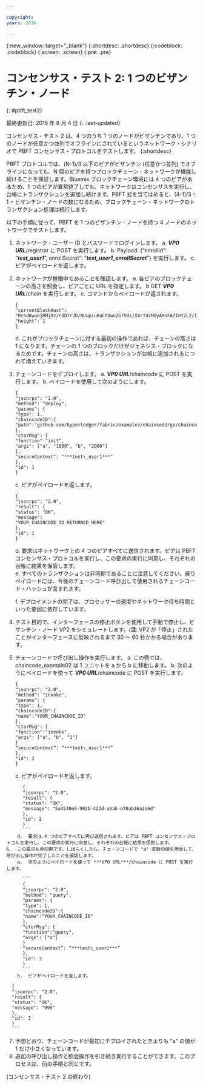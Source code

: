 ```yaml
---

copyright:
years: 2016

---
```


{:new_window: target="_blank"}
{:shortdesc: .shortdesc}
{:codeblock: .codeblock}
{:screen: .screen}
{:pre: .pre}


# コンセンサス・テスト 2: 1 つのビザンチン・ノード
{: #pbft_test2}

最終更新日: 2016 年 8 月 4 日
{: .last-updated}

コンセンサス・テスト 2 は、4 つのうち 1 つのノードがビザンチンであり、1 つのノードが任意かつ並列でオフラインにされているというネットワーク・シナリオで PBFT コンセンサス・プロトコルをテストします。
{:shortdesc}

PBFT プロトコルでは、(N-1)/3 以下のピアがビザンチン (任意かつ並列) でオフラインになっても、N 個のピアを持つブロックチェーン・ネットワークが機能し続けることを保証します。Bluemix ブロックチェーン環境には 4 つのピアがあるため、1 つのピアが異常終了しても、ネットワークはコンセンサスを実行し、台帳にトランザクションを追加し続けます。PBFT 式を当てはめると、(4-1)/3 = 1 = ビザンチン・ノードの数になるため、ブロックチェーン・ネットワークのトランザクション処理は続行します。

以下の手順に従って、PBFT を 1 つのビザンチン・ノードを持つ 4 ノードのネットワークでテストします。
1.	ネットワーク・ユーザー ID とパスワードでログインします。
    a.  ***VP0 URL***/registrar に POST を実行します。
    b.  Payload: {“enrollId”: “***test\_user1***”, enrollSecret”: “***test\_user1\_enrollSecret***”} を実行します。
    c.  ピアがペイロードを返します。
2.  ネットワークが稼働中であることを確認します。
    a.	各ピアのブロックチェーンの高さを照会し、ピアごとに URL を指定します。
    b   GET ***VP0 URL***/chain を実行します。
    c.  コマンドからペイロードが返されます。
      ```
      {
      "currentBlockHash":
      "RrndKwuojRMjOz/rdD7rJD/NUupiuBuCtQwnZG7Vdi/XXcTd2MDyAMsFAZ1ntZL2/IIcSUeatIZAKS6ss7fEvg==",
      "height": 1
      }
      ```  
    d.  これがブロックチェーンに対する最初の操作であれば、チェーンの高さは 1 になります。チェーンの 1 つのブロックだけがジェネシス・ブロックになるためです。チェーンの高さは、トランザクションが台帳に追加されるにつれて増えていきます。
3.  チェーンコードをデプロイします。
    a.	***VP0 URL***/chaincode に POST を実行します。
    b.  ペイロードを使用して次のようにします。  
      ```
      {
      "jsonrpc": "2.0",
      "method": "deploy",
      "params": {
      "type": 1,
      "chaincodeID":{
      "path":"github.com/hyperledger/fabric/examples/chaincode/go/chaincode_example02"
      },
      "ctorMsg": {
      "function":"init",
      "args": ["a", "1000", "b", "2000"]
      },
      "secureContext": "***test\_user1***"
      },
      "id": 1
      }
      ```  
    c.  ピアがペイロードを返します。  
      ```
      {
      "jsonrpc": "2.0",
      "result": {
      "status": "OK",
      "message":
      "YOUR_CHAINCODE_ID_RETURNED_HERE"
      },
      "id": 1
      }
      ```  
    d. 要求はネットワーク上の 4 つのピアすべてに送信されます。ピアは PBFT コンセンサス・プロトコルを実行し、この要求の実行に同意し、それぞれの台帳に結果を保管します。  
    e.  すべてのトランザクションは非同期であることに注意してください。戻りペイロードには、今後のチェーンコード呼び出しで使用されるチェーンコード・ハッシュが含まれます。
  
    f.  デプロイメントの完了は、プロセッサーの速度やネットワーク待ち時間といった要因に依存しています。
  
4.  テスト目的で、インターフェースの停止ボタンを使用して手動で停止し、ビザンチン・ノード VP2 をシミュレートします。(**注**: VP2 が「停止」されたことがインターフェースに反映されるまで 30 ～ 60 秒かかる場合があります。
5.  チェーンコードで呼び出し操作を実行します。
    a.  この例では、chaincode_example02 は 1 ユニットを a から b に移動します。
    b.  次のようにペイロードを使って ***VP0 URL***/chaincode に POST を実行します。

      ```
      {
      "jsonrpc": "2.0",
      "method": "invoke",
      "params": {
      "type": 1,
      "chaincodeID":{
      "name":"YOUR_CHAINCODE_ID"
      },
      "ctorMsg": {
      "function":"invoke",
      "args": ["a", "b", "1"]
      }
      “secureContext”: “***test\_user1***”
      },
      "id": 2
      }
      ```
    c.  ピアがペイロードを返します。
```
      {
      "jsonrpc": "2.0",
      "result": {
      "status": "OK",
      "message": "5a4540e5-902b-422d-a6ab-e70ab36a2e6d"
      },
      "id": 2
      }
      ```
    d.  要求は 4 つのピアすべてに再び送信されます。ピアは PBFT コンセンサス・プロトコルを実行し、この要求の実行に同意し、それぞれの台帳に結果を保管します。
6.  この要求も非同期です。しばらくしたら、チェーンコードで "a" 変数の値を照会して、呼び出し操作が完了したことを確認します。
    a.  次のようにペイロードを使って ***VP0 URL***/chaincode に POST を実行します。

      ```
      {
      "jsonrpc": "2.0",
      "method": "query",
      "params": {
      "type": 1,
      "chaincodeID":{
      "name":"YOUR_CHAINCODE_ID"
      },
      "ctorMsg": {
      "function":"query",
      "args": ["a"]
      }
      “secureContext”: “***test\_user1***”
      },
      "id": 3
      }
      ```
    b.  ピアがペイロードを返します。
```
      {
      "jsonrpc": "2.0",
      "result": {
      "status": "OK",
      "message": "999"
      },
      "id": 3
      }
      ```
7.  予想どおり、チェーンコードが最初にデプロイされたときよりも "a" の値が 1 だけ小さくなっています。
8.  追加の呼び出し操作と照会操作を引き続き実行することができます。このプロセスは、前の手順と同じです。

(コンセンサス・テスト 2 の終わり)
